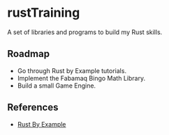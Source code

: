 # rustTraining

A set of libraries and programs to build my Rust skills.

## Roadmap

- Go through Rust by Example tutorials.
- Implement the Fabamaq Bingo Math Library.
- Build a small Game Engine.

## References

- [Rust By Example](https://doc.rust-lang.org/rust-by-example/)
